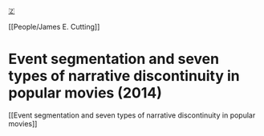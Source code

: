 [🇿](zotero://select/library/items/XCGJPPP6)

[[People/James E. Cutting]] 
# Event segmentation and seven types of narrative discontinuity in popular movies (2014)

[[Event segmentation and seven types of narrative discontinuity in popular movies]]